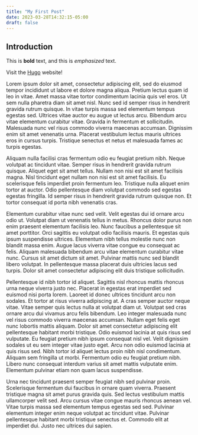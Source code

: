 ```yaml
---
title: "My First Post"
date: 2023-03-28T14:32:15-05:00
draft: false
---
```


## Introduction

This is **bold** text, and this is *emphasized* text.

Visit the [Hugo](https://gohugo.io) website!

Lorem ipsum dolor sit amet, consectetur adipiscing elit, sed do eiusmod tempor incididunt ut labore et dolore magna aliqua. Pretium lectus quam id leo in vitae. Amet massa vitae tortor condimentum lacinia quis vel eros. Ut sem nulla pharetra diam sit amet nisl. Nunc sed id semper risus in hendrerit gravida rutrum quisque. In vitae turpis massa sed elementum tempus egestas sed. Ultrices vitae auctor eu augue ut lectus arcu. Bibendum arcu vitae elementum curabitur vitae. Gravida in fermentum et sollicitudin. Malesuada nunc vel risus commodo viverra maecenas accumsan. Dignissim enim sit amet venenatis urna. Placerat vestibulum lectus mauris ultrices eros in cursus turpis. Tristique senectus et netus et malesuada fames ac turpis egestas.

Aliquam nulla facilisi cras fermentum odio eu feugiat pretium nibh. Neque volutpat ac tincidunt vitae. Semper risus in hendrerit gravida rutrum quisque. Aliquet eget sit amet tellus. Nullam non nisi est sit amet facilisis magna. Nisl tincidunt eget nullam non nisi est sit amet facilisis. Eu scelerisque felis imperdiet proin fermentum leo. Tristique nulla aliquet enim tortor at auctor. Odio pellentesque diam volutpat commodo sed egestas egestas fringilla. Id semper risus in hendrerit gravida rutrum quisque non. Et tortor consequat id porta nibh venenatis cras.

Elementum curabitur vitae nunc sed velit. Velit egestas dui id ornare arcu odio ut. Volutpat diam ut venenatis tellus in metus. Rhoncus dolor purus non enim praesent elementum facilisis leo. Nunc faucibus a pellentesque sit amet porttitor. Orci sagittis eu volutpat odio facilisis mauris. Et egestas quis ipsum suspendisse ultrices. Elementum nibh tellus molestie nunc non blandit massa enim. Augue lacus viverra vitae congue eu consequat ac felis. Aliquam malesuada bibendum arcu vitae elementum curabitur vitae nunc. Cursus sit amet dictum sit amet. Pulvinar mattis nunc sed blandit libero volutpat. In pellentesque massa placerat duis ultricies lacus sed turpis. Dolor sit amet consectetur adipiscing elit duis tristique sollicitudin.

Pellentesque id nibh tortor id aliquet. Sagittis nisl rhoncus mattis rhoncus urna neque viverra justo nec. Placerat in egestas erat imperdiet sed euismod nisi porta lorem. Laoreet id donec ultrices tincidunt arcu non sodales. Et tortor at risus viverra adipiscing at. A cras semper auctor neque vitae. Vitae semper quis lectus nulla at volutpat diam ut. Volutpat sed cras ornare arcu dui vivamus arcu felis bibendum. Leo integer malesuada nunc vel risus commodo viverra maecenas accumsan. Nullam eget felis eget nunc lobortis mattis aliquam. Dolor sit amet consectetur adipiscing elit pellentesque habitant morbi tristique. Odio euismod lacinia at quis risus sed vulputate. Eu feugiat pretium nibh ipsum consequat nisl vel. Velit dignissim sodales ut eu sem integer vitae justo eget. Arcu non odio euismod lacinia at quis risus sed. Nibh tortor id aliquet lectus proin nibh nisl condimentum. Aliquam sem fringilla ut morbi. Fermentum odio eu feugiat pretium nibh. Libero nunc consequat interdum varius sit amet mattis vulputate enim. Elementum pulvinar etiam non quam lacus suspendisse.

Urna nec tincidunt praesent semper feugiat nibh sed pulvinar proin. Scelerisque fermentum dui faucibus in ornare quam viverra. Praesent tristique magna sit amet purus gravida quis. Sed lectus vestibulum mattis ullamcorper velit sed. Arcu cursus vitae congue mauris rhoncus aenean vel. Vitae turpis massa sed elementum tempus egestas sed sed. Pulvinar elementum integer enim neque volutpat ac tincidunt vitae. Pulvinar pellentesque habitant morbi tristique senectus et. Commodo elit at imperdiet dui. Justo nec ultrices dui sapien.